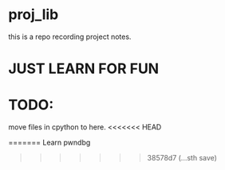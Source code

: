 # proj_lib
this is a repo recording project notes.

# JUST LEARN FOR FUN

# TODO:
move files in cpython to here.
<<<<<<< HEAD

=======
Learn pwndbg
>>>>>>> 38578d7 (...sth save)


